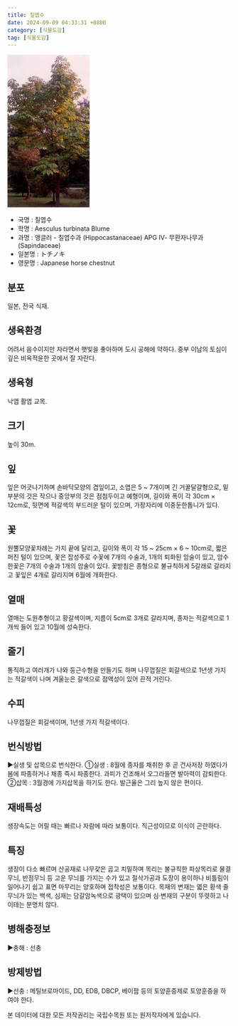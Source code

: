 ```yaml
---
title: 칠엽수
date: 2024-09-09 04:33:31 +0800
category: [식물도감]
tag: [식물도감]
---
```




![칠엽수](/assets/img/fileUpload/plants/basic/Hippocastanaceae/Aesculus/11472/1_th2.JPG)
- 국명 : 칠엽수
- 학명 : Aesculus turbinata Blume
- 과명 : 앵글러 - 칠엽수과 (Hippocastanaceae) APG Ⅳ- 무환자나무과 (Sapindaceae)
- 일본명 : トチノキ
- 영문명 : Japanese horse chestnut


## 분포
일본, 전국 식재.
## 생육환경
어려서 음수이지만 자라면서 햇빛을 좋아하며 도시 공해에 약하다. 중부 이남의 토심이 깊은 비옥적윤한 곳에서 잘 자란다.
## 생육형
낙엽 활엽 교목.
## 크기
높이 30m.
## 잎
잎은 어긋나기하며 손바닥모양의 겹잎이고, 소엽은 5 ~ 7개이며 긴 거꿀달걀형으로, 밑부분의 것은 작으나 중앙부의 것은 점첨두이고 예형이며, 길이와 폭이 각 30cm × 12cm로, 뒷면에 적갈색의 부드러운 털이 있으며, 가장자리에 이중둔한톱니가 있다.
## 꽃
원뿔모양꽃차례는 가지 끝에 달리고, 길이와 폭이 각 15 ~ 25cm × 6 ~ 10cm로, 짧은 퍼진 털이 있으며, 꽃은 잡성주로 수꽃에 7개의 수술과, 1개의 퇴화된 암술이 있고, 암수한꽃은 7개의 수술과 1개의 암술이 있다.  꽃받침은 종형으로 불규칙하게 5갈래로 갈라지고 꽃잎은 4개로 갈라지며 6월에 개화한다.
## 열매
열매는 도원추형이고 황갈색이며, 지름이 5cm로 3개로 갈라지며, 종자는 적갈색으로 1개씩 들어 있고 10월에 성숙한다.
## 줄기
통직하고 여러개가 나와 둥근수형을 만들기도 하며 나무껍질은 회갈색으로 1년생 가지는 적갈색이 나며 겨울눈은 갈색으로 점액성이 있어 끈적 거린다.
## 수피
나무껍질은 회갈색이며, 1년생 가지 적갈색이다.
## 번식방법
▶실생 및 삽목으로 번식한다. 
①실생 : 8월에 종자를 채취한 후 곧 건사저장 하였다가 봄에 파종하거나 채종 즉시 파종한다. 과피가 건조해서 오그라들면 발아력이 감퇴한다.
②삽목 : 3월경에 가지삽목을 하기도 한다. 발근율은 그리 높지 않은 편이다.
## 재배특성
생장속도는 어릴 때는 빠르나 자람에 따라 보통이다. 직근성이므로 이식이 곤란하다.
## 특징
생장이 다소 빠르며 산공재로 나무갗은 곱고 치밀하며 목리는 불규칙한 파상목리로 물결무늬, 반점무늬 등 고운 무늬를 가지는 수가 있고 절삭가공과 도장이 용이하나 비틀림이 일어나기 쉽고 표면 마무리는 양호하며 접착성은 보통이다. 목재의 변재는 엷은 황색 줄무늬가 있는 백색, 심재는 담갈암녹색으로 광택이 있으며 심·변재의 구분이 뚜렷하고 나이테는 분명치 않다.
## 병해충정보
▶충해 : 선충
## 방제방법
▶선충 : 메틸브로마이드, DD, EDB, DBCP, 베이팜 등의 토양훈증제로 토양훈증을 하여야 한다.






본 데이터에 대한 모든 저작권리는 국립수목원 또는 원저작자에게 있습니다.
